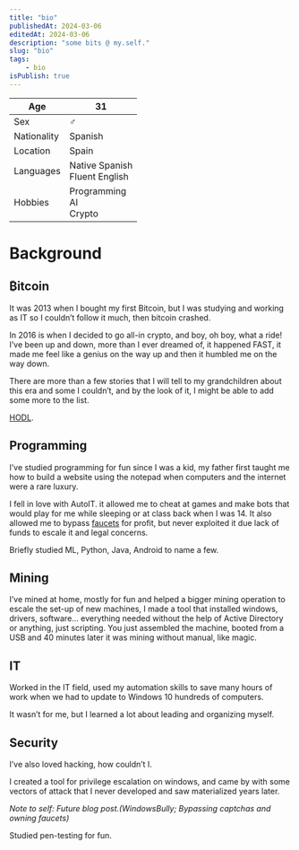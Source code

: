 ```yaml
---
title: "bio"
publishedAt: 2024-03-06
editedAt: 2024-03-06
description: "some bits @ my.self."
slug: "bio"
tags:
    - bio
isPublish: true
---
```


| Age | 31 |
| ---- | ---- |
| Sex | ♂ |
| Nationality | Spanish |
| Location | Spain |
| Languages | Native Spanish<br>Fluent English |
| Hobbies | Programming<br>AI<br>Crypto |

# Background
## ₿itcoin

It was 2013 when I bought my first Bitcoin, but I was studying and working as IT so I couldn’t follow it much, then bitcoin crashed.

In 2016 is when I decided to go all-in crypto, and boy, oh boy, what a ride! I’ve been up and down, more than I ever dreamed of, it happened FAST, it made me feel like a genius on the way up and then it humbled me on the way down.  
  
There are more than a few stories that I will tell to my grandchildren about this era and some I couldn’t, and by the look of it, I might be able to add some more to the list.

[HODL](https://en.wikipedia.org/wiki/Hodl).

## Programming
I’ve studied programming for fun since I was a kid, my father first taught me how to build a website using the notepad when computers and the internet were a rare luxury.  
  
I fell in love with AutoIT. it allowed me to cheat at games and make bots that would play for me while sleeping or at class back when I was 14. It also allowed me to bypass [faucets](https://en.bitcoinwiki.org/wiki/Bitcoin_faucet) for profit, but never exploited it due lack of funds to escale it and legal concerns.  
  
Briefly studied ML, Python, Java, Android to name a few.
## Mining
I’ve mined at home, mostly for fun and helped a bigger mining operation to escale the set-up of new machines, I made a tool that installed windows, drivers, software… everything needed without the help of Active Directory or anything, just scripting. You just assembled the machine, booted from a USB and 40 minutes later it was mining without manual, like magic.
## IT
Worked in the IT field, used my automation skills to save many hours of work when we had to update to Windows 10 hundreds of computers.  
  
It wasn’t for me, but I learned a lot about leading and organizing myself.
## Security
I’ve also loved hacking, how couldn’t I.  
  
I created a tool for privilege escalation on windows, and came by with some vectors of attack that I never developed and saw materialized years later.

_Note to self: Future blog post.(WindowsBully; Bypassing captchas and owning faucets)_  
  
Studied pen-testing for fun.


